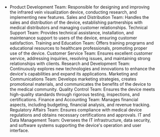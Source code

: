   - Product Development Team: Responsible for designing and improving the infrared vein visualization device, conducting research, and implementing new features.
   Sales and Distribution Team: Handles the sales and distribution of the device, establishing partnerships with medical distributors and managing customer relationships.
   Technical Support Team: Provides technical assistance, installation, and maintenance support to users of the device, ensuring customer satisfaction.
   Training and Education Team: Offers training programs and educational resources to healthcare professionals, promoting proper use of the device.
   Customer Service Team: Ensures excellent customer service, addressing inquiries, resolving issues, and maintaining strong relationships with clients.
   Research and Development Team: Continuously explores new technologies and innovations to enhance the device's capabilities and expand its applications.
   Marketing and Communications Team: Develops marketing strategies, creates promotional materials, and communicates the benefits of the device to the medical community.
   Quality Control Team: Ensures the device meets high-quality standards through rigorous testing, inspections, and certifications.
   Finance and Accounting Team: Manages financial aspects, including budgeting, financial analysis, and revenue tracking.
   Regulatory Affairs Team: Ensures compliance with medical device regulations and obtains necessary certifications and approvals.
   IT and Data Management Team: Oversees the IT infrastructure, data security, and software systems supporting the device's operation and user interface.

